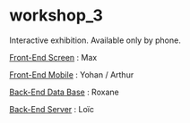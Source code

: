 # workshop_3
Interactive exhibition. Available only by phone.

[Front-End Screen](https://github.com/Coyls/workshop_3/tree/master/public/ecrans) : Max

[Front-End Mobile](https://github.com/Coyls/workshop_3/tree/master/public/mobile) : Yohan / Arthur

[Back-End Data Base](https://github.com/Coyls/workshop_3/blob/master/server.js) : Roxane

[Back-End Server](https://github.com/Coyls/workshop_3/blob/master/server.js) : Loïc

